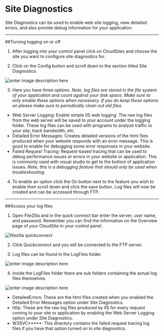 Site Diagnostics
==================

Site Diagnostics can be used to enable web site logging, view detailed errors, and also provide debug information for your application. 

***

##Turning logging on or off 

 1. After logging into your control panel click on CloudSites and choose the site you want to configure site diagnostics for. 
 
 2. Click on the Config button and scroll down to the section titled Site Diagnostics.
 
 ![enter image description here](http://i.imgur.com/GyGqcs8.png) 

 3. Here you have three options. *Note, log files are stored in the file system of your application and count against your disk space. Make sure to only enable these options when necessary. If you do keep these options on please make sure to periodically clean out old files.* 
 
 - Web Server Logging: Enable simple IIS web logging. The raw log files from the web server will be saved to your account under the logging folder. These log files can be used with programs to analyze traffic to your site, track bandwidth, etc. 
 - Detailed Error Messages: Creates detailed versions of the html files produced when your website responds with an error message. This is good to enable for debugging some error responses in your website. 
 - Failed Request Tracing: Request-based tracing that can be used to debug performance issues or errors in your website or application. This is commonly used with visual studio to get to the bottom of application issues. *Note, this is a debugging feature that should only be used when troubleshooting.* 
 
 4. To enable an option click the On button next to the feature you wish to enable then scroll down and click the save button. Log files will now be created and can be accessed through FTP. 

***

##Access your log files
 

 1. Open FileZilla and in the quick connect bar enter the server, user name, and password. Remember you can find the information on the Overview page of your CloudSite in your control panel.
 
 ![filezilla quickconnect][filezilla-quickconnect]
 
 2. Click Quickconnect and you will be connected to the FTP server. 
 
 3. Log files can be found in the LogFiles folder. 
 
 ![enter image description here](http://i.imgur.com/uiBmccu.png)
 
 4.  Inside the LogFiles folder there are sub folders containing the actual log files themselves. 
 
 ![enter image description here](http://i.imgur.com/VSJrKxa.png)


 - DetailedErrors: These are the html files created when you enabled the Detailed Error Messages option under Site Diagnostics. 
 - http: These are the raw log files produced by IIS for every request coming to your site or application by enabling the Web Server Logging option under Site Diagnostics. 
 - W3SVC*****: This directory contains the failed request tracing log files if you have that option turned on in site diagnostics. 



 
[filezilla-quickconnect]: https://raw.githubusercontent.com/GearHost/docs/master/Images/filezilla-quickconnect.png
